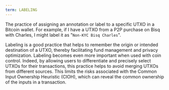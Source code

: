 ```yaml
---
term: LABELING
---
```


The practice of assigning an annotation or label to a specific UTXO in a Bitcoin wallet. For example, if I have a UTXO from a P2P purchase on Bisq with Charles, I might label it as "`Non-KYC Bisq Charles`".

Labeling is a good practice that helps to remember the origin or intended destination of a UTXO, thereby facilitating fund management and privacy optimization. Labeling becomes even more important when used with coin control. Indeed, by allowing users to differentiate and precisely select UTXOs for their transactions, this practice helps to avoid merging UTXOs from different sources. This limits the risks associated with the Common Input Ownership Heuristic (CIOH), which can reveal the common ownership of the inputs in a transaction.

